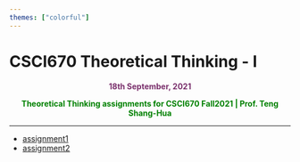 ```yaml
---
themes: ["colorful"]
---
```


# CSCI670 Theoretical Thinking - I
<p style="text-align:center; color:#7A306C"> <b>18th September, 2021</b> </p>

<p style='text-align:center;color:green'><b> 
Theoretical Thinking assignments for CSCI670 Fall2021 | Prof. Teng Shang-Hua
</b></p>

---

- [assignment1](assign1)
- [assignment2](assign2)
